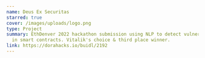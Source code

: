 ```yaml
---
name: Deus Ex Securitas
starred: true
cover: /images/uploads/logo.png
type: Project
summary: EthDenver 2022 hackathon submission using NLP to detect vulnerabilities
  in smart contracts. Vitalik's choice & third place winner.
link: https://dorahacks.io/buidl/2192
---
```

